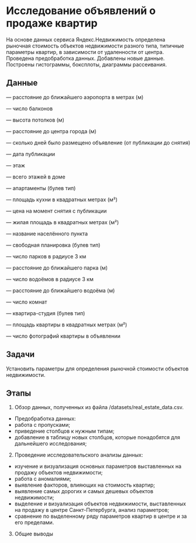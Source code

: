 # Исследование объявлений о продаже квартир

На основе данных сервиса Яндекс.Недвижимость определена рыночная стоимость
объектов недвижимости разного типа, типичные параметры квартир, в зависимости от
удаленности от центра. Проведена предобработка данных. Добавлены новые данные.
Построены гистограммы, боксплоты, диаграммы рассеивания.

## Данные
— расстояние до ближайшего аэропорта в метрах (м)

— число балконов

— высота потолков (м)

— расстояние до центра города (м)

— сколько дней было размещено объявление (от публикации до снятия)

— дата публикации

— этаж

— всего этажей в доме

— апартаменты (булев тип)

— площадь кухни в квадратных метрах (м²)

— цена на момент снятия с публикации

— жилая площадь в квадратных метрах (м²)

— название населённого пункта

— свободная планировка (булев тип)

— число парков в радиусе 3 км

— расстояние до ближайшего парка (м)

— число водоёмов в радиусе 3 км

— расстояние до ближайшего водоёма (м)

— число комнат

— квартира-студия (булев тип)

— площадь квартиры в квадратных метрах (м²)

— число фотографий квартиры в объявлении

## Задачи
Установить параметры для определения рыночной стоимости объектов недвижимости.

## Этапы
1. Обзор данных, полученных из файла /datasets/real_estate_data.csv.
- Предобработка данных:
- работа с пропусками;
- приведение столбцов к нужным типам;
- добавление в таблицу новых столбцов, которые понадобятся для дальнейшего исследования;
2. Проведение исследовательского анализы данных:
- изучение и визуализация основных параметров выставленных на продажу объектов недвижимости;
- работа с аномалиями;
- выявление факторов, влияющих на стоимость квартир;
- выявление самых дорогих и самых дешевых объектов недвижимости;
- выделение и визуализация объектов недвижимости, выставленных на продажу в центре Санкт-Петербурга, анализ параметров;
- сравнение по выделенному ряду параметров квартир в центре и за его пределами.
3. Общие выводы
